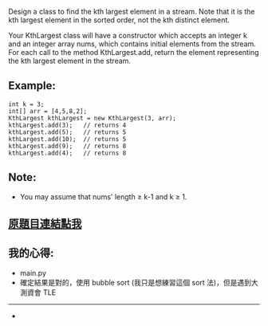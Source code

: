 Design a class to find the kth largest element in a stream. Note that it is the kth largest element in the sorted order, not the kth distinct element.

Your KthLargest class will have a constructor which accepts an integer k and an integer array nums, which contains initial elements from the stream. For each call to the method KthLargest.add, return the element representing the kth largest element in the stream.

## Example:

	int k = 3;
	int[] arr = [4,5,8,2];
	KthLargest kthLargest = new KthLargest(3, arr);
	kthLargest.add(3);   // returns 4
	kthLargest.add(5);   // returns 5
	kthLargest.add(10);  // returns 5
	kthLargest.add(9);   // returns 8
	kthLargest.add(4);   // returns 8

## Note:
* You may assume that nums' length ≥ k-1 and k ≥ 1.

## [原題目連結點我](https://leetcode.com/problems/kth-largest-element-in-a-stream/)

## 我的心得:
* main.py
* 確定結果是對的，使用 bubble sort (我只是想練習這個 sort 法)，但是遇到大測資會 TLE
-----

*